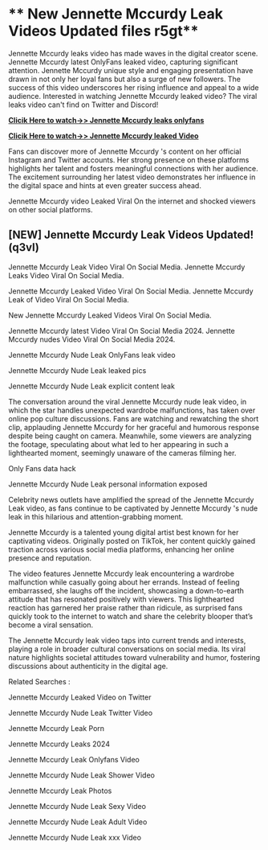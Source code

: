 
# ** New Jennette Mccurdy Leak Videos Updated files r5gt** #

  Jennette Mccurdy  leaks video has made waves in the digital creator scene.  Jennette Mccurdy  latest OnlyFans leaked video, capturing significant attention.  Jennette Mccurdy  unique style and engaging presentation have drawn in not only her loyal fans but also a surge of new followers. The success of this video underscores her rising influence and appeal to a wide audience. Interested in watching Jennette Mccurdy  leaked video? The viral leaks video can't find on Twitter and Discord!

**[Clicik Here to watch->>  Jennette Mccurdy  leaks onlyfans ](http://xflirt.top)**

**[Clicik Here to watch->>  Jennette Mccurdy  leaked Video](http://xflirt.top)**

Fans can discover more of Jennette Mccurdy 's content on her official Instagram and Twitter accounts. Her strong presence on these platforms highlights her talent and fosters meaningful connections with her audience. The excitement surrounding her latest video demonstrates her influence in the digital space and hints at even greater success ahead.

  Jennette Mccurdy  video Leaked Viral On the internet and shocked viewers on other social platforms.

## [NEW] Jennette Mccurdy  Leak Videos Updated!  (q3vl) ##

  Jennette Mccurdy  Leak Video Viral On Social Media.  Jennette Mccurdy  Leaks Video Viral On Social Media.

  Jennette Mccurdy  Leaked Video Viral On Social Media.  Jennette Mccurdy  Leak of Video Viral On Social Media.

New Jennette Mccurdy  Leaked Videos Viral On Social Media.

  Jennette Mccurdy  latest Video Viral On Social Media 2024.  Jennette Mccurdy  nudes Video Viral On Social Media 2024.

  Jennette Mccurdy  Nude Leak OnlyFans leak video

  Jennette Mccurdy  Nude Leak leaked pics

  Jennette Mccurdy  Nude Leak explicit content leak

The conversation around the viral Jennette Mccurdy  nude leak video, in which the star handles unexpected wardrobe malfunctions, has taken over online pop culture discussions. Fans are watching and rewatching the short clip, applauding Jennette Mccurdy  for her graceful and humorous response despite being caught on camera. Meanwhile, some viewers are analyzing the footage, speculating about what led to her appearing in such a lighthearted moment, seemingly unaware of the cameras filming her.

Only Fans data hack

  Jennette Mccurdy  Nude Leak personal information exposed

Celebrity news outlets have amplified the spread of the Jennette Mccurdy  Leak video, as fans continue to be captivated by Jennette Mccurdy 's nude leak in this hilarious and attention-grabbing moment.

  Jennette Mccurdy  is a talented young digital artist best known for her captivating videos. Originally posted on TikTok, her content quickly gained traction across various social media platforms, enhancing her online presence and reputation.

The video features Jennette Mccurdy  leak encountering a wardrobe malfunction while casually going about her errands. Instead of feeling embarrassed, she laughs off the incident, showcasing a down-to-earth attitude that has resonated positively with viewers. This lighthearted reaction has garnered her praise rather than ridicule, as surprised fans quickly took to the internet to watch and share the celebrity blooper that’s become a viral sensation.

The Jennette Mccurdy  leak video taps into current trends and interests, playing a role in broader cultural conversations on social media. Its viral nature highlights societal attitudes toward vulnerability and humor, fostering discussions about authenticity in the digital age.

Related Searches :

  Jennette Mccurdy  Leaked Video on Twitter

  Jennette Mccurdy  Nude Leak Twitter Video

  Jennette Mccurdy  Leak Porn

  Jennette Mccurdy  Leaks 2024

  Jennette Mccurdy  Leak Onlyfans Video

  Jennette Mccurdy  Nude Leak Shower Video

  Jennette Mccurdy  Leak Photos

  Jennette Mccurdy  Nude Leak Sexy Video

  Jennette Mccurdy  Nude Leak Adult Video

  Jennette Mccurdy  Nude Leak xxx Video


